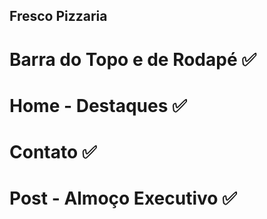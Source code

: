 ## Fresco Pizzaria ##

# Barra do Topo e de Rodapé ✅

# Home - Destaques ✅

# Contato ✅

# Post - Almoço Executivo ✅
